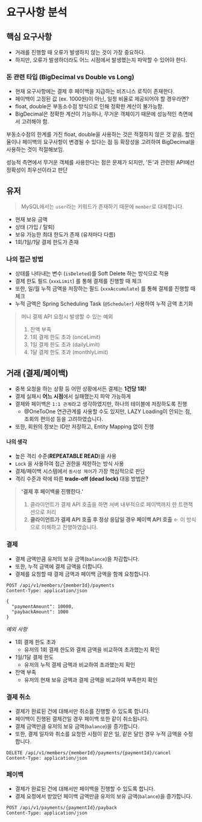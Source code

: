 # 요구사항 분석

## 핵심 요구사항

- 거래를 진행할 때 오류가 발생하지 않는 것이 가장 중요하다.
- 하지만, 오류가 발생하더라도 어느 시점에서 발생했는지 파악할 수 있어야 한다.

### 돈 관련 타입 (BigDecimal vs Double vs Long)

- 현재 요구사항에는 결제 후 페이백을 지급하는 비즈니스 로직이 존재한다.
- 페이백이 고정된 값 (ex. 1000원)이 아닌, 일정 비율로 제공되어야 할 경우라면?
- float, double은 부동소수점 방식으로 인해 정확한 계산이 불가능함.
- BigDecimal은 정확한 계산이 가능하나, 무거운 객체이기 때문에 성능적인 측면에서 고려해야 함.

부동소수점의 한계를 가진 float, double을 사용하는 것은 적절하지 않은 것 같음.
할인율이나 페이백의 요구사항이 변경될 수 있다는 점 등 확장성을 고려하여 BigDecimal을 사용하는 것이 적절해보임.

성능적 측면에서 무거운 객체를 사용한다는 점은 문제가 되지만, '돈'과 관련된 API에선 정확성이 최우선이라고 판단

## 유저

> MySQL에서는 `user`라는 키워드가 존재하기 때문에 `member`로 대체합니다.

- 현재 보유 금액
- 상태 (가입 / 탈퇴)
- 보유 가능한 최대 한도가 존재 (유저마다 다름)
- 1회/1일/1달 결제 한도가 존재

### 나의 접근 방법

- 상태를 나타내는 변수 (`isDeleted`)를 Soft Delete 하는 방식으로 적용
- 결제 한도 필드 (`xxxLimit`) 를 통해 결제를 진행할 때 체크
- 또한, 일/월 누적 금액을 저장하는 필드 (`xxxAccumulate`) 를 통해 결제를 진행할 때 체크
- 누적 금액은 Spring Scheduling Task (`@Scheduler`) 사용하여 누적 금액 초기화

> 머니 결제 API 요청시 발생할 수 있는 예외
> 1. 잔액 부족
> 2. 1회 결제 한도 초과 (onceLimit)
> 3. 1일 결제 한도 초과 (dailyLimit)
> 4. 1달 결제 한도 초과 (monthlyLimit)

## 거래 (결제/페이백)

- 중복 요청을 하는 상황 등 어떤 상황에서든 결제는 **1건당 1회!**
- 결제 실패시 **어느 시점**에서 실패했는지 파악 가능하게
- 결제와 페이백은 `1:1 관계`라고 생각하였지만, 하나의 테이블에 저장하도록 진행
    - @OneToOne 연관관계를 사용할 수도 있지만, LAZY Loading이 안되는 점, 조회의 편의성 등을 고려하였습니다.
- 또한, 회원의 정보는 ID만 저장하고, Entity Mapping 없이 진행

#### 나의 생각

- 높은 격리 수준(**REPEATABLE READ**)을 사용
- `Lock` 을 사용하여 접근 권한을 제한하는 방식 사용
- 결제/페이백 시스템에서 `동시성 제어`가 가장 핵심적으로 판단
- 격리 수준과 락에 따른 **trade-off (dead lock)** 대응 방법은?

> **'결제 후 페이백을 진행한다.'**
> 1. 클라이언트가 결제 API 호출을 하면 서버 내부적으로 페이백까지 한 트랜잭션으로 처리
> 2. **클라이언트가 결제 API 호출 후 정상 응답일 경우 페이백 API 호출** &larr; 이 방식으로 이해하고 진행하였습니다.

### 결제

- 결제 금액만큼 유저의 보유 금액(`balance`)을 차감합니다.
- 또한, 누적 금액에 결제 금액을 더합니다.
- 결제를 요청할 때 결제 금액과 페이백 금액을 함께 요청합니다.

```http request
POST /api/v1/members/{memberId}/payments
Content-Type: application/json

{
  "paymentAmount": 10000,
  "paybackAmount": 1000
}
```

_예외 사항_

- 1회 결제 한도 초과
    - 유저의 1회 결제 한도와 결제 금액을 비교하여 초과했는지 확인
- 1일/1달 결제 한도
    - 유저의 누적 결제 금액과 비교하여 초과했는지 확인
- 잔액 부족
    - 유저의 현재 보유 금액과 결제 금액을 비교하여 부족한지 확인

### 결제 취소

- 결제가 완료된 건에 대해서만 취소를 진행할 수 있도록 합니다.
- 페이백이 진행된 결제건일 경우 페이백 또한 같이 취소됩니다.
- 결제 금액만큼 유저의 보유 금액(`balance`)을 증가합니다.
- 또한, 결제 일자와 취소를 요청한 시점이 같은 일, 같은 달인 경우 누적 금액을 수정합니다.

```http request
DELETE /api/v1/members/{memberId}/payments/{paymentId}/cancel
Content-Type: application/json

```

### 페이백

- 결제가 완료된 건에 대해서만 페이백을 진행할 수 있도록 합니다.
- 결제 요청에서 받았던 페이백 금액만큼 유저의 보유 금액(`balance`)을 증가합니다.

```http request
POST /api/v1/payments/{paymentId}/payback
Content-Type: application/json
```

